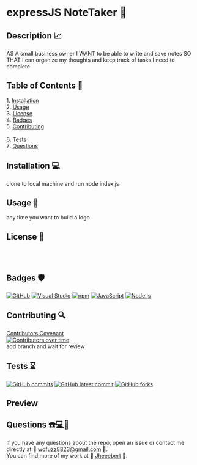 
  # expressJS NoteTaker 📌
  ## Description 📈
AS A small business owner
I WANT to be able to write and save notes
SO THAT I can organize my thoughts and keep track of tasks I need to complete
  ## Table of Contents 📓
  1️. [Installation](#installation) <br>
  2️. [Usage](#usage) <br>
  3️. [License](#license) <br> 
  4️. [Badges](#badges)  <br>
  5️. [Contributing](#contributing) <br>  
  6️. [Tests](#tests) <br> 
  7️. [Questions](#questions) <br> 
  ## Installation 💻
  clone to local machine and run node index.js
  ## Usage 📎
  any time you want to build a logo
  ## License 📂
   <br> 
   <br> 

  ## Badges 🛡️
  [![GitHub](https://img.shields.io/badge/--181717?logo=github&logoColor=ffffff)](https://github.com/)
  [![Visual Studio](https://badgen.net/badge/icon/visualstudio?icon=visualstudio&label)](https://visualstudio.microsoft.com)
  [![npm](https://badgen.net/badge/icon/npm?icon=npm&label)](https://npmjs.com/)
  [![JavaScript](https://badgen.net/badge/icon/javascript?icon=javascript&label)](https://www.javascript.com/)
  [![Node.js](https://badgen.net/badge/icon/nodejs?icon=nodejs&label)](https://nodejs.org/) <br>
  ## Contributing 🔍
  [Contributors Covenant](https://www.contributor-covenant.org/) <br>
  [![Contributors over time](https://contributor-graph-api.apiseven.com/contributors-svg?chart=contributorOverTime&repo=Jheeebert/expressjs-note-taker)](https://www.apiseven.com/en/contributor-graph?chart=contributorOverTime&repo=Jheeebert/expressjs-note-taker)
  <br>
  add branch and wait for review
  
  ## Tests ⌛
  [![GitHub commits](https://badgen.net/github/commits/Jheeebert/expressjs-note-taker)](https://GitHub.com/Jheeebert/expressjs-note-taker/commit)
  [![GitHub latest commit](https://badgen.net/github/last-commit/Jheeebert/expressjs-note-taker)](https://GitHub.com/Jheeebert/expressjs-note-taker/commit/)
  [![GitHub forks](https://img.shields.io/github/forks/Jheeebert/expressjs-note-taker?style=social&label=Fork&maxAge=2592000)](https://GitHub.com/Jheeebert/expressjs-note-taker/network/)
  <br>

  ## Preview

  ## Questions ☎️💻📱
  If you have any questions about the repo, open an issue or contact me directly at 📧 wdfuzz8823@gmail.com 📧. <br>
  You can find more of my work at 🔖 [Jheeebert](https://github.com/Jheeebert/) 🔖. 
  
